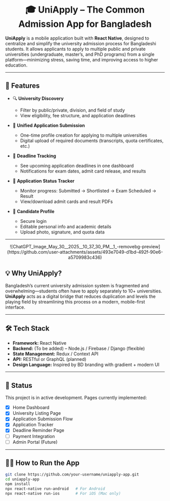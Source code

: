 <div align="center">

# 🎓 UniApply – The Common Admission App for Bangladesh

</div>

**UniApply** is a mobile application built with **React Native**, designed to centralize and simplify the university admission process for Bangladeshi students. It allows applicants to apply to multiple public and private universities (undergraduate, master’s, and PhD programs) from a single platform—minimizing stress, saving time, and improving access to higher education.

---
## 📱 Features

- 🔍 **University Discovery**
  - Filter by public/private, division, and field of study
  - View eligibility, fee structure, and application deadlines

- 📝 **Unified Application Submission**
  - One-time profile creation for applying to multiple universities
  - Digital upload of required documents (transcripts, quota certificates, etc.)

- 📅 **Deadline Tracking**
  - See upcoming application deadlines in one dashboard
  - Notifications for exam dates, admit card release, and results

- 📄 **Application Status Tracker**
  - Monitor progress: Submitted → Shortlisted → Exam Scheduled → Result
  - View/download admit cards and result PDFs

- 👤 **Candidate Profile**
  - Secure login
  - Editable personal info and academic details
  - Upload photo, signature, and quota data

---
<div align="center">
![ChatGPT_Image_May_30__2025__10_37_30_PM__1_-removebg-preview](https://github.com/user-attachments/assets/493e7049-d1bd-492f-90e6-a5709983c436)
</div>

## 💡 Why UniApply?

Bangladesh’s current university admission system is fragmented and overwhelming—students often have to apply separately to 10+ universities. **UniApply** acts as a digital bridge that reduces duplication and levels the playing field by streamlining this process on a modern, mobile-first interface.

---

## 🛠️ Tech Stack

- **Framework:** React Native
- **Backend:** (To be added) – Node.js / Firebase / Django (flexible)
- **State Management:** Redux / Context API
- **API:** RESTful or GraphQL (planned)
- **Design Language:** Inspired by BD branding with gradient + modern UI

---

## 🚧 Status

This project is in active development. Pages currently implemented:

- [x] Home Dashboard  
- [x] University Listing Page  
- [x] Application Submission Flow  
- [x] Application Tracker  
- [x] Deadline Reminder Page  
- [ ] Payment Integration  
- [ ] Admin Portal (Future)  

---

## 🧑‍💻 How to Run the App

```bash
git clone https://github.com/your-username/uniapply-app.git
cd uniapply-app
npm install
npx react-native run-android   # For Android
npx react-native run-ios       # For iOS (Mac only)
